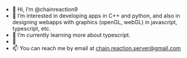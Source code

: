 - 👋 Hi, I’m @chainreaction9
- 👀 I’m interested in developing apps in C++ and python, and also in designing webapps with graphics (openGL, webGL) in javascript, typescript, etc.
- 🌱 I’m currently learning more about typescript.
- 💞️ 
- 📫 You can reach me by email at chain.reaction.server@gmail.com

<!---
chainreaction9/chainreaction9 is a ✨ special ✨ repository because its `README.md` (this file) appears on your GitHub profile.
You can click the Preview link to take a look at your changes.
--->

